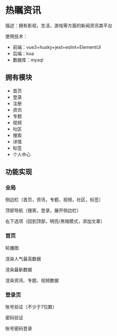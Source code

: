 # 热瞩资讯
描述：拥有影视，生活，游戏等方面的新闻资讯类平台

使用技术：

* 前端：vue3+husky+jest+eslint+ElementUI
* 后端：koa
* 数据库：mysql



## 拥有模块

* 首页
* 登录
* 注册
* 资讯
* 专题
* 视频
* 社区
* 搜索
* 详情
* 标签
* 个人中心



## 功能实现

### 全局

侧边栏（首页，资讯，专题，视频，社区，标签）

顶部导航（搜索，登录，展开侧边栏）

右下选项（回到顶部，明亮/黑暗模式，添加文章）

### 首页

轮播图

渲染人气最高数据

渲染最新数据

渲染资讯、专题、视频数据

### 登录页

账号验证（不少于7位数）

密码验证

账号密码登录
